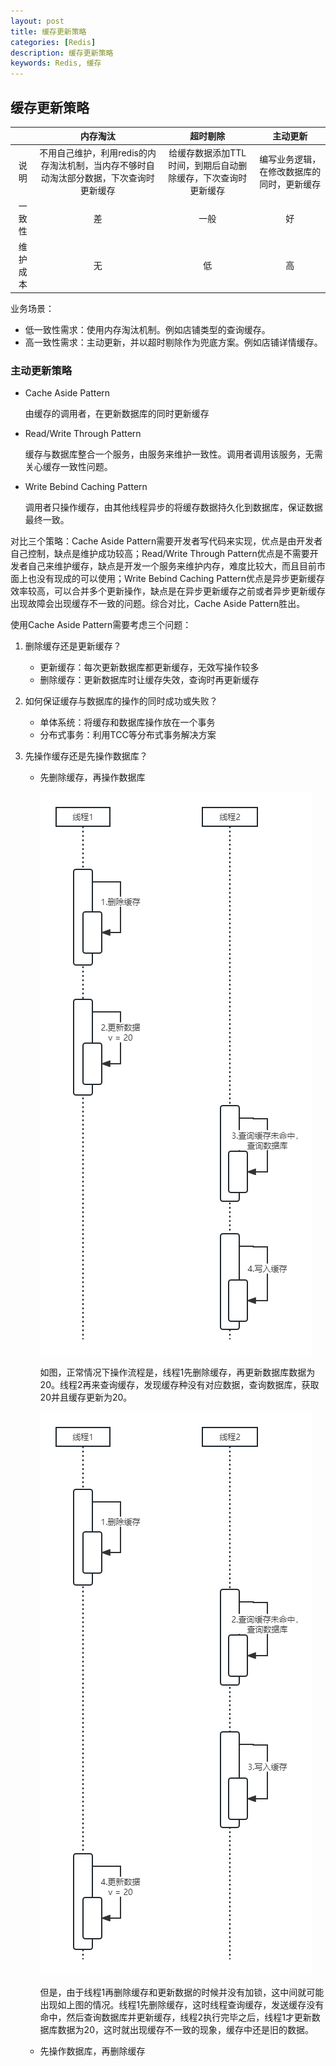 ```yaml
---
layout: post
title: 缓存更新策略
categories: [Redis]
description: 缓存更新策略
keywords: Redis, 缓存
---
```


## 缓存更新策略

||内存淘汰|超时剔除|主动更新|
|:--:|:--:|:--:|:--:|
|说明|不用自己维护，利用redis的内存淘汰机制，当内存不够时自动淘汰部分数据，下次查询时更新缓存|给缓存数据添加TTL时间，到期后自动删除缓存，下次查询时更新缓存|编写业务逻辑，在修改数据库的同时，更新缓存|
|一致性|差|一般|好|
|维护成本|无|低|高|

业务场景：
- 低一致性需求：使用内存淘汰机制。例如店铺类型的查询缓存。
- 高一致性需求：主动更新，并以超时剔除作为兜底方案。例如店铺详情缓存。

### 主动更新策略

- Cache Aside Pattern

  由缓存的调用者，在更新数据库的同时更新缓存

- Read/Write Through Pattern
  
  缓存与数据库整合一个服务，由服务来维护一致性。调用者调用该服务，无需关心缓存一致性问题。

- Write Bebind Caching Pattern
  
  调用者只操作缓存，由其他线程异步的将缓存数据持久化到数据库，保证数据最终一致。

对比三个策略：Cache Aside Pattern需要开发者写代码来实现，优点是由开发者自己控制，缺点是维护成功较高；Read/Write Through Pattern优点是不需要开发者自己来维护缓存，缺点是开发一个服务来维护内存，难度比较大，而且目前市面上也没有现成的可以使用；Write Bebind Caching Pattern优点是异步更新缓存效率较高，可以合并多个更新操作，缺点是在异步更新缓存之前或者异步更新缓存出现故障会出现缓存不一致的问题。综合对比，Cache Aside Pattern胜出。

使用Cache Aside Pattern需要考虑三个问题：

1. 删除缓存还是更新缓存？
  
   - 更新缓存：每次更新数据库都更新缓存，无效写操作较多
   - 删除缓存：更新数据库时让缓存失效，查询时再更新缓存
  
2. 如何保证缓存与数据库的操作的同时成功或失败？
   
   - 单体系统：将缓存和数据库操作放在一个事务
   - 分布式事务：利用TCC等分布式事务解决方案
  
3. 先操作缓存还是先操作数据库？
   
   - 先删除缓存，再操作数据库
     
     ![先删缓存，再操作数据库1](https://github.com/qinchunabng/qinchunabng.github.io/blob/master/images/posts/redis/remove_cache_first_1.png?raw=true)
     
     如图，正常情况下操作流程是，线程1先删除缓存，再更新数据库数据为20。线程2再来查询缓存，发现缓存种没有对应数据，查询数据库，获取20并且缓存更新为20。

     ![先删缓存，再操作数据库2](https://github.com/qinchunabng/qinchunabng.github.io/blob/master/images/posts/redis/remove_cache_first_2.png?raw=true)

     但是，由于线程1再删除缓存和更新数据的时候并没有加锁，这中间就可能出现如上图的情况。线程1先删除缓存，这时线程查询缓存，发送缓存没有命中，然后查询数据库并更新缓存，线程2执行完毕之后，线程1才更新数据库数据为20，这时就出现缓存不一致的现象，缓存中还是旧的数据。

   - 先操作数据库，再删除缓存
  
